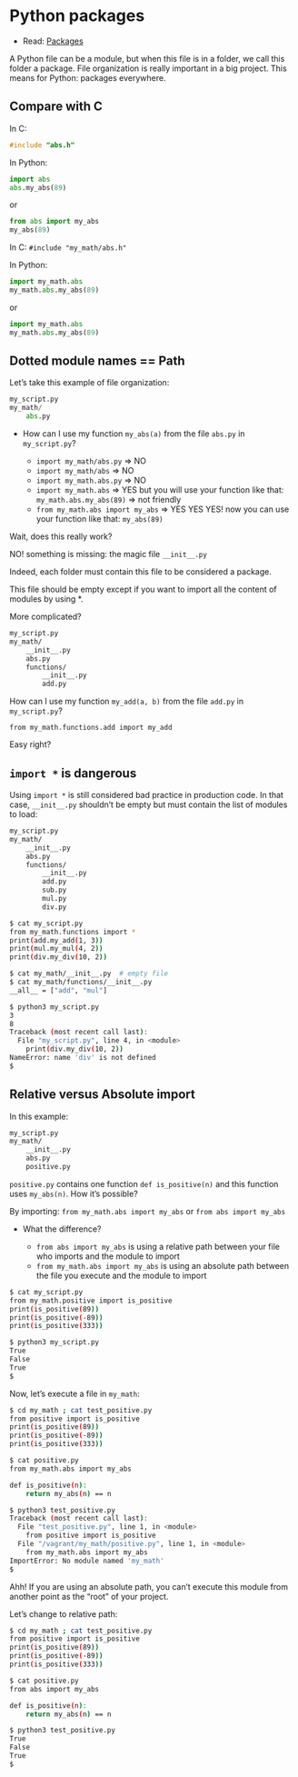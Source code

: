 # Python packages

- Read: [Packages](https://docs.python.org/3.4/tutorial/modules.html#packages)

A Python file can be a module, but when this file is in a folder, we call this folder a package. File organization is really important in a big project. This means for Python: packages everywhere.

## Compare with C

In C:

```c
#include "abs.h"
```

In Python:

```py
import abs
abs.my_abs(89)
```

or

```py
from abs import my_abs
my_abs(89)
```

In C: `#include "my_math/abs.h"`

In Python:

```py
import my_math.abs
my_math.abs.my_abs(89)
```

or

```py
import my_math.abs
my_math.abs.my_abs(89)
```

## Dotted module names == Path

Let’s take this example of file organization:

```py
my_script.py
my_math/
    abs.py
```

- How can I use my function `my_abs(a)` from the file `abs.py` in `my_script.py`?

  - `import my_math/abs.py` => NO
  - `import my_math/abs` => NO
  - `import my_math.abs.py` => NO
  - `import my_math.abs` => YES but you will use your function like that: `my_math.abs.my_abs(89)` => not friendly
  - `from my_math.abs import my_abs` => YES YES YES! now you can use your function like that: `my_abs(89)`

Wait, does this really work?

NO! something is missing: the magic file `__init__.py`

Indeed, each folder must contain this file to be considered a package.

This file should be empty except if you want to import all the content of modules by using \*.

More complicated?

```sh
my_script.py
my_math/
    __init__.py
    abs.py
    functions/
        __init__.py
        add.py
```

How can I use my function `my_add(a, b)` from the file `add.py` in `my_script.py`?

`from my_math.functions.add import my_add`

Easy right?

## `import *` is dangerous

Using `import *` is still considered bad practice in production code. In that case, `__init__.py` shouldn’t be empty but must contain the list of modules to load:

```sh
my_script.py
my_math/
    __init__.py
    abs.py
    functions/
        __init__.py
        add.py
        sub.py
        mul.py
        div.py
```

```sh
$ cat my_script.py
from my_math.functions import *
print(add.my_add(1, 3))
print(mul.my_mul(4, 2))
print(div.my_div(10, 2))

$ cat my_math/__init__.py  # empty file
$ cat my_math/functions/__init__.py
__all__ = ["add", "mul"]

$ python3 my_script.py
3
8
Traceback (most recent call last):
  File "my_script.py", line 4, in <module>
    print(div.my_div(10, 2))
NameError: name 'div' is not defined
$
```

## Relative versus Absolute import

In this example:

```sh
my_script.py
my_math/
    __init__.py
    abs.py
    positive.py
```

`positive.py` contains one function `def is_positive(n)` and this function uses `my_abs(n)`. How it’s possible?

By importing: `from my_math.abs import my_abs` or `from abs import my_abs`

- What the difference?

  - `from abs import my_abs` is using a relative path between your file who imports and the module to import
  - `from my_math.abs import my_abs` is using an absolute path between the file you execute and the module to import

```sh
$ cat my_script.py
from my_math.positive import is_positive
print(is_positive(89))
print(is_positive(-89))
print(is_positive(333))

$ python3 my_script.py
True
False
True
$
```

Now, let’s execute a file in `my_math`:

```sh
$ cd my_math ; cat test_positive.py
from positive import is_positive
print(is_positive(89))
print(is_positive(-89))
print(is_positive(333))

$ cat positive.py
from my_math.abs import my_abs

def is_positive(n):
    return my_abs(n) == n

$ python3 test_positive.py
Traceback (most recent call last):
  File "test_positive.py", line 1, in <module>
    from positive import is_positive
  File "/vagrant/my_math/positive.py", line 1, in <module>
    from my_math.abs import my_abs
ImportError: No module named 'my_math'
$
```

Ahh! If you are using an absolute path, you can’t execute this module from another point as the “root” of your project.

Let’s change to relative path:

```sh
$ cd my_math ; cat test_positive.py
from positive import is_positive
print(is_positive(89))
print(is_positive(-89))
print(is_positive(333))

$ cat positive.py
from abs import my_abs

def is_positive(n):
    return my_abs(n) == n

$ python3 test_positive.py
True
False
True
$
```
